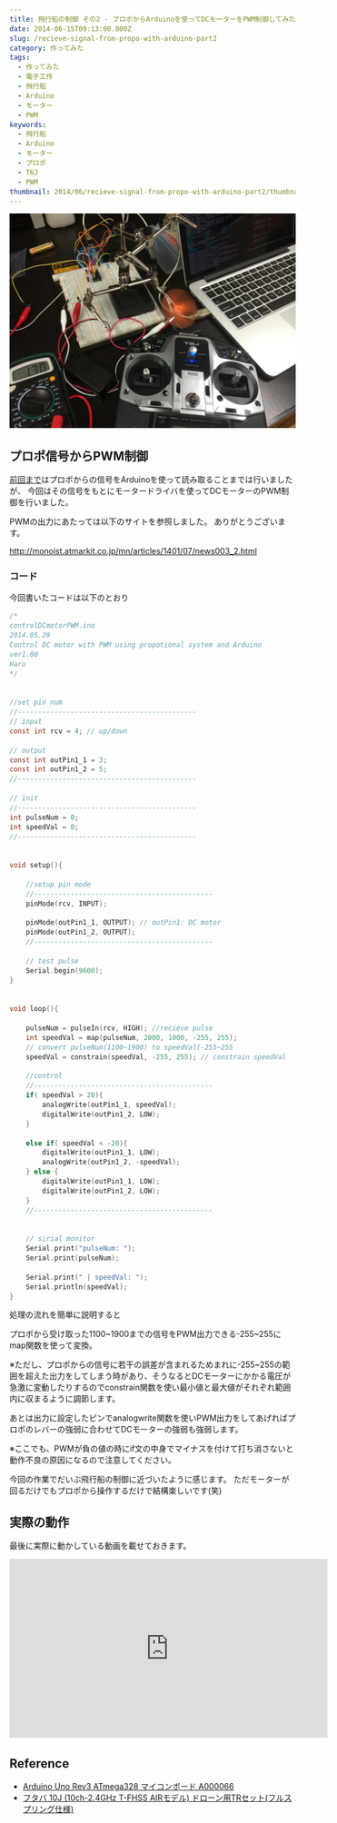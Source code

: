 ```yaml
---
title: 飛行船の制御 その2 - プロポからArduinoを使ってDCモーターをPWM制御してみた
date: 2014-06-15T09:13:00.000Z
slug: /recieve-signal-from-propo-with-arduino-part2
category: 作ってみた
tags:
  - 作ってみた
  - 電子工作
  - 飛行船
  - Arduino
  - モーター
  - PWM
keywords:
  - 飛行船
  - Arduino
  - モーター
  - プロポ
  - T6J
  - PWM
thumbnail: 2014/06/recieve-signal-from-propo-with-arduino-part2/thumbnail.jpg
---
```


![](./demo.jpg)

## プロポ信号からPWM制御

[前回まで](http://blog.icchi.me/recieve-signal-from-propo-with-arduino-part1)はプロポからの信号をArduinoを使って読み取ることまでは行いましたが、
今回はその信号をもとにモータードライバを使ってDCモーターのPWM制御を行いました。

PWMの出力にあたっては以下のサイトを参照しました。
ありがとうございます。

http://monoist.atmarkit.co.jp/mn/articles/1401/07/news003_2.html

### コード

今回書いたコードは以下のとおり

```c
/*
controlDCmotorPWM.ino
2014.05.29
Control DC motor with PWM using propotional system and Arduino
ver1.00
Haru
*/


//set pin num
//--------------------------------------------
// input
const int rcv = 4; // up/down

// output
const int outPin1_1 = 3;
const int outPin1_2 = 5;
//--------------------------------------------

// init
//--------------------------------------------
int pulseNum = 0;
int speedVal = 0;
//--------------------------------------------


void setup(){

    //setup pin mode
    //--------------------------------------------
    pinMode(rcv, INPUT);

    pinMode(outPin1_1, OUTPUT); // outPin1: DC motor
    pinMode(outPin1_2, OUTPUT);
    //--------------------------------------------

    // test pulse
    Serial.begin(9600);
}


void loop(){

    pulseNum = pulseIn(rcv, HIGH); //recieve pulse
    int speedVal = map(pulseNum, 2000, 1000, -255, 255);
    // convert pulseNum(1100~1900) to speedVal(-255~255
    speedVal = constrain(speedVal, -255, 255); // constrain speedVal

    //control
    //--------------------------------------------
    if( speedVal > 20){
        analogWrite(outPin1_1, speedVal);
        digitalWrite(outPin1_2, LOW);
    }

    else if( speedVal < -20){
        digitalWrite(outPin1_1, LOW);
        analogWrite(outPin1_2, -speedVal);
    } else {
        digitalWrite(outPin1_1, LOW);
        digitalWrite(outPin1_2, LOW);
    }
    //--------------------------------------------


    // sirial monitor
    Serial.print("pulseNum: ");
    Serial.print(pulseNum);

    Serial.print(" | speedVal: ");
    Serial.println(speedVal);
}
```

処理の流れを簡単に説明すると

プロポから受け取った1100~1900までの信号をPWM出力できる-255~255にmap関数を使って変換。

※ただし、プロポからの信号に若干の誤差が含まれるためまれに-255~255の範囲を超えた出力をしてしまう時があり、そうなるとDCモーターにかかる電圧が急激に変動したりするのでconstrain関数を使い最小値と最大値がそれぞれ範囲内に収まるように調節します。

あとは出力に設定したピンでanalogwrite関数を使いPWM出力をしてあげればプロポのレバーの強弱に合わせてDCモーターの強弱も強弱します。

※ここでも、PWMが負の値の時にif文の中身でマイナスを付けて打ち消さないと動作不良の原因になるので注意してください。

今回の作業でだいぶ飛行船の制御に近づいたように感じます。
ただモーターが回るだけでもプロポから操作するだけで結構楽しいです(笑)

## 実際の動作

最後に実際に動かしている動画を載せておきます。

<iframe width="560" height="315" src="https://www.youtube.com/embed/3Zr3OdBh_T8" frameborder="0" allow="accelerometer; autoplay; encrypted-media; gyroscope; picture-in-picture" allowfullscreen></iframe>

## Reference

* <a target="_blank" href="https://www.amazon.co.jp/gp/product/B008GRTSV6/ref=as_li_tl?ie=UTF8&camp=247&creative=1211&creativeASIN=B008GRTSV6&linkCode=as2&tag=haruyuki04-22&linkId=826cb16dad367b86f5e2b4c8dfc912b9">Arduino Uno Rev3 ATmega328 マイコンボード A000066</a><img src="//ir-jp.amazon-adsystem.com/e/ir?t=haruyuki04-22&l=am2&o=9&a=B008GRTSV6" width="1" height="1" border="0" alt="" style="border:none !important; margin:0px !important;" />
* <a target="_blank" href="https://www.amazon.co.jp/gp/product/B017BIX7CQ/ref=as_li_tl?ie=UTF8&camp=247&creative=1211&creativeASIN=B017BIX7CQ&linkCode=as2&tag=haruyuki04-22&linkId=e241532592592f1b9192963410a26b4b">フタバ 10J (10ch-2.4GHz T-FHSS AIRモデル) ドローン用TRセット(フルスプリング仕様)</a><img src="//ir-jp.amazon-adsystem.com/e/ir?t=haruyuki04-22&l=am2&o=9&a=B017BIX7CQ" width="1" height="1" border="0" alt="" style="border:none !important; margin:0px !important;" />
